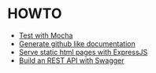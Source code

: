 # HOWTO

- [Test with Mocha](./pages/mocha.md)
- [Generate github like documentation](./pages/documentation.md)
- [Serve static html pages with ExpressJS](./pages/expressjs_static.md)
- [Build an REST API with Swagger](./pages/rest_api.md)
